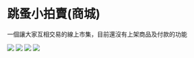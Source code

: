 # 跳蚤小拍賣(商城)

一個讓大家互相交易的線上市集，目前還沒有上架商品及付款的功能

![](https://imgur.com/HpU8Ifk.jpg)
![](https://imgur.com/5EQssf3.jpg)
![](https://imgur.com/lIvsqai.jpg)
![](https://imgur.com/DIevmwV.jpg)
